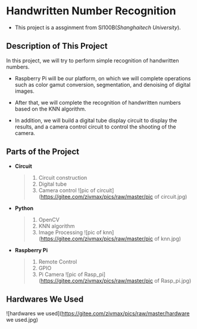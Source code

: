 # Handwritten Number Recognition  

* This project is a assginment from SI100B(_Shanghaitech University_).


## Description of This Project

In this project, we will try to perform simple recognition of handwritten numbers.  

* Raspberry Pi will be our platform, on which we will complete operations such as color gamut conversion, segmentation, and denoising of digital images.  

* After that, we will complete the recognition of handwritten numbers based on the KNN algorithm.  

* In addition, we will build a digital tube display circuit to display the results, and a camera control circuit to control the shooting of the camera.

## Parts of the Project

* __Circuit__
    >
    > 1. Circuit construction
    > 2. Digital tube
    > 3. Camera control
![pic of circuit](https://gitee.com/zivmax/pics/raw/master/pic of circuit.jpg)

* __Python__
    >
    > 1. OpenCV
    > 2. KNN algorithm
    > 3. Image Processing
![pic of knn](https://gitee.com/zivmax/pics/raw/master/pic of knn.jpg)
* __Raspberry Pi__
    >
    > 1. Remote Control
    > 2. GPIO
    > 3. Pi Camera
![pic of Rasp_pi](https://gitee.com/zivmax/pics/raw/master/pic of Rasp_pi.jpg)

## Hardwares We Used

![hardwares we used](https://gitee.com/zivmax/pics/raw/master/hardware we used.jpg)